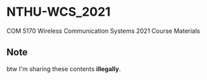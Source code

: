 # NTHU-WCS_2021
COM 5170 Wireless Communication Systems 2021 Course Materials

## Note
btw I'm sharing these contents **illegally**. 
